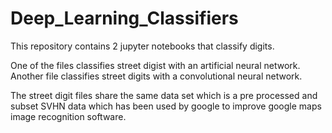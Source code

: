 # Deep_Learning_Classifiers
This repository contains 2 jupyter notebooks that classify digits.

One of the files classifies street digist with an artificial neural network.
Another file classifies street digits with a convolutional neural network.

The street digit files share the same data set which is a pre processed and subset SVHN data which has been used by google to improve google maps image recognition software.
